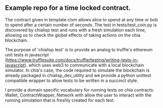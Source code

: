 Example repo for a time locked contract.
---

The contract given in template.clvm allows alice to spend at any time or bob to spend after
a certain number of seconds.  The test in tests/test_coin.py is discovered by chialisp test
and runs with a fresh simulation each time, allowing us to check the global effects of taking
actions on the chia blockchain.

The purpose of 'chialisp test' is to provide an analog to truffle's ethereum unit tests
in javascript (https://www.trufflesuite.com/docs/truffle/testing/writing-tests-in-javascript).
which uses web3 to communicate with a local blockchain simulator.  In chia's case,
the code required to simulate the blockchain is already packaged in chialisp_dev_utility
and we provide a python unittest compatible wrapper to allow tests to be written in a
succinct style.

I provide a domain specific vocabulary for running tests on chia contracts: Wallet,
ContractWrapper, Network with allow the user to interact with the running simulation
that is freshly created for each test.

